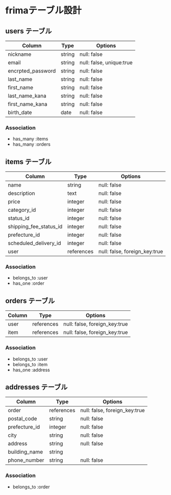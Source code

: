 # frimaテーブル設計

## users テーブル

| Column            | Type   | Options                   |
|-------------------|--------|---------------------------|
| nickname          | string | null: false               |
| email             | string | null: false, unique:true  |
| encrpted_password | string | null: false               |
| last_name         | string | null: false               |
| first_name        | string | null: false               |
| last_name_kana    | string | null: false               |
| first_name_kana   | string | null: false               |
| birth_date        | date   | null: false               |

### Association
- has_many :items
- has_many :orders

## items テーブル

| Column                 | Type       | Options                       |
|------------------------|------------|-------------------------------|
| name                   | string     | null: false                   |
| description            | text       | null: false                   |
| price                  | integer    | null: false                   |
| category_id            | integer    | null: false                   |
| status_id              | integer    | null: false                   |
| shipping_fee_status_id | integer    | null: false                   |
| prefecture_id          | integer    | null: false                   |
| scheduled_delivery_id  | integer    | null: false                   |
| user                   | references | null: false, foreign_key:true |

### Association
- belongs_to :user
- has_one :order

## orders テーブル

| Column  | Type       | Options                       |
|---------|------------|-------------------------------|
| user    | references | null: false, foreign_key:true |
| item    | references | null: false, foreign_key:true |

### Association
- belongs_to :user
- belongs_to :item
- has_one :address

## addresses テーブル

| Column        | Type       | Options                       |
|---------------|------------|-------------------------------|
| order         | references | null: false, foreign_key:true |
| postal_code   | string     | null: false                   |
| prefecture_id | integer    | null: false                   |
| city          | string     | null: false                   |
| address       | string     | null: false                   |
| building_name | string     |                               |
| phone_number  | string     | null: false                   |

### Association
- belongs_to :order